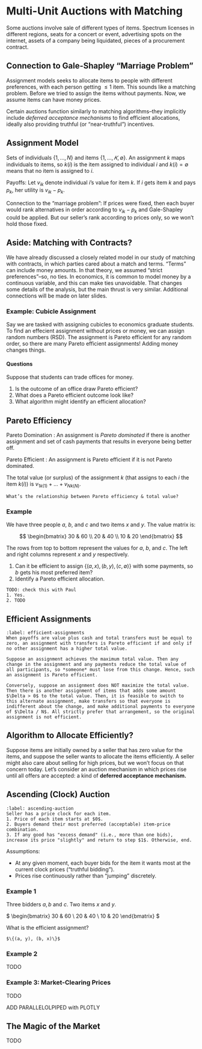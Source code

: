 # Multi-Unit Auctions with Matching

Some auctions involve sale of different types of items. Spectrum licenses in different regions, seats for a concert or event, advertising spots on the internet, assets of a company being liquidated, pieces of a procurement contract.

## Connection to Gale-Shapley “Marriage Problem”

Assignment models seeks to allocate items to people with different preferences, with each person getting $\leq 1$ item. This sounds like a matching problem. Before we tried to assign the items without payments.
Now, we assume items can have money prices.

Certain auctions function similarly to matching algorithms–they implicitly include _deferred acceptance mechanisms_ to find efficient allocations, ideally also providing truthful (or “near-truthful”) incentives.

## Assignment Model

Sets of individuals $\{1,\ldots,N\}$ and items $\{1,\ldots,𝐾,\emptyset \}.$ An assignment $k$ maps individuals to items, so $k(i)$ is the item assigned to individual $i$ and $k(i) = \emptyset$ means that no item is assigned to $i$.

Payoffs: Let $v_{ik}$ denote individual $i$’s value for item $k$. If $i$ gets item $k$ and pays $p_k$, her utility is $v_{ik} - p_k$.

Connection to the “marriage problem”: If prices were fixed, then each buyer would rank alternatives in order according to $v_{ik} - p_k$ and Gale-Shapley could be applied. But our seller’s rank according to prices only, so we won’t hold those fixed. 


## Aside: Matching with Contracts?

We have already discussed a closely related model in our study of matching with contracts, in which parties cared about a match and terms.
“Terms” can include money amounts. In that theory, we assumed “strict preferences”–so, no ties. In economics, it is common to model money by a continuous variable, and this can make ties unavoidable. That changes some details of the analysis, but the main thrust is very similar. 
Additional connections will be made on later slides.

### Example: Cubicle Assignment

Say we are tasked with assigning cubicles to economics graduate students. To find an effecient assignment without prices or money, we can assign random numbers (RSD). The assignment is Pareto efficient for any random order, so there are many Pareto efficient assignments! Adding money changes things.

#### Questions
Suppose that students can trade offices for money.
1. Is the outcome of an office draw Pareto efficient? 
2. What does a Pareto efficient outcome look like? 
3. What algorithm might identify an efficient allocation?

## Pareto Efficiency

Pareto Domination
: An assignment is _Pareto dominated_ if there is another assignment and set of cash payments that results in everyone being better off. 

Pareto Efficient
: An assignment is Pareto efficient if it is not Pareto dominated.

The total value (or surplus) of the assignment $k$ (that assigns to each $i$ the item $k(i)$) is $v_{1k(1)} + \dots + v_{Nk(N)}$.

```{admonition} Question
What’s the relationship between Pareto efficiency & total value?
```

### Example

We have three people $a$, $b$, and $c$ and two items $x$ and $y$. The value matrix is:

$$
\begin{bmatrix}
30 & 60 \\
20 & 40 \\
10 & 20 
\end{bmatrix}
$$

The rows from top to bottom represent the values for $a$, $b$, and $c$. The left and right columns represent $x$ and $y$ respectively.

1. Can it be efficient to assign $\{(a, x), (b, y), (c, \emptyset)\}$ with some payments, so $b$ gets his most preferred item?
2. Identify a Pareto efficient allocation.

```{dropdown} Solution
TODO: check this with Paul
1. Yes. 
2. TODO
```

## Efficient Assignments
````{prf:theorem} Efficient Assignments
:label: efficient-assignments
When payoffs are value plus cash and total transfers must be equal to zero, an assignment with transfers is Pareto efficient if and only if no other assignment has a higher total value.
````
```{prf:proof}
Suppose an assignment achieves the maximum total value. Then any change in the assignment and any payments reduce the total value of all participants, so *someone* must lose from this change. Hence, such an assignment is Pareto efficient. 

Conversely, suppose an assignment does NOT maximize the total value. Then there is another assignment of items that adds some amount $\Delta > 0$ to the total value. Then, it is feasible to switch to this alternate assignment, make transfers so that everyone is indifferent about the change, and make additional payments to everyone of $\Delta / N$. All strictly prefer that arrangement, so the original assignment is not efficient. 
```

## Algorithm to Allocate Efficiently?

Suppose items are initially owned by a seller that has zero value for the items, and suppose the seller wants to allocate the items efficiently. A seller might also care about selling for high prices, but we won’t focus on that concern today. Let’s consider an auction mechanism in which prices rise until all offers are accepted: a kind of **deferred acceptance mechanism.**

## Ascending (Clock) Auction

```{prf:algorithm} Ascending Auction
:label: ascending-auction
Seller has a price clock for each item.
1. Price of each item starts at $0$.
2. Buyers demand their most preferred (acceptable) item-price combination.
3. If any good has "excess demand" (i.e., more than one bids), increase its price "slightly" and return to step $1$. Otherwise, end.
```
Assumptions:
* At any given moment, each buyer bids for the item it wants most at the current clock prices (“truthful bidding”).
* Prices rise continuously rather than “jumping” discretely.

### Example 1
Three bidders $a, b$ and $c$. Two items $x$ and $y$.

$ \begin{bmatrix}
30 & 60 \\
20 & 40 \\
10 & 20 
\end{bmatrix}  $

What is the efficient assignment?
```{dropdown} Solution
$\{(a, y), (b, x)\}$
```

### Example 2

TODO

### Example 3: Market-Clearing Prices

TODO

ADD PARALLELOLPIPED with PLOTLY


## The Magic of the Market

TODO